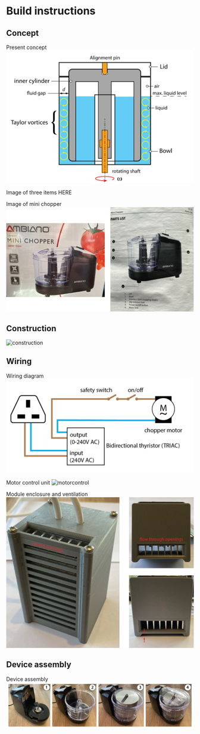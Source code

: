 # Build instructions

## Concept

Present concept
![concept](./Images/concept.png)

Image of three items HERE

Image of mini chopper
![chopper](./Images/chopper.png)

## Construction

![construction](./Images/construction.png)

## Wiring

Wiring diagram
![schematic](./Images/wiring-schematic.png)

Motor control unit
![motorcontrol](./Images/motor-control-unit.png)

Module enclosure and ventilation
![vents](./Images/module-vent.png)

## Device assembly

Device assembly
![assembly](./Images/device-assembly.png)





